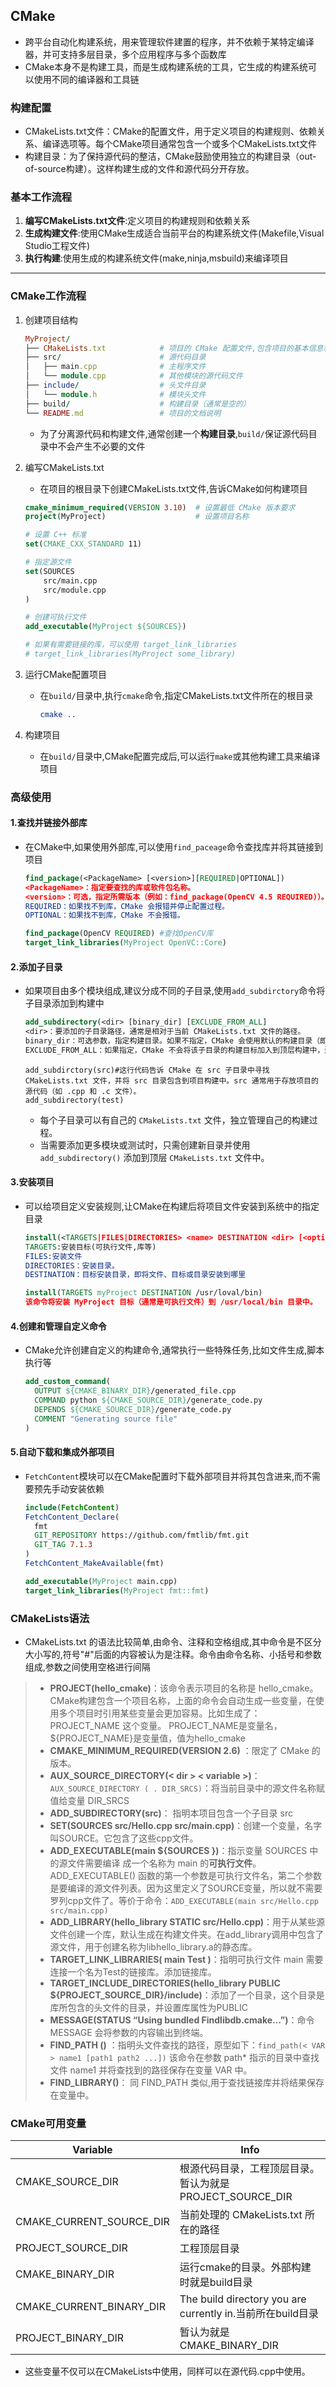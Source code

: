 ## CMake

+ 跨平台自动化构建系统，用来管理软件建置的程序，并不依赖于某特定编译器，并可支持多层目录，多个应用程序与多个函数库 
+ CMake本身不是构建工具，而是生成构建系统的工具，它生成的构建系统可以使用不同的编译器和工具链

### 构建配置

+ CMakeLists.txt文件：CMake的配置文件，用于定义项目的构建规则、依赖关系、编译选项等。每个CMake项目通常包含一个或多个CMakeLists.txt文件
+ 构建目录：为了保持源代码的整洁，CMake鼓励使用独立的构建目录（out-of-source构建）。这样构建生成的文件和源代码分开存放。

### 基本工作流程

1. **编写CMakeLists.txt文件**:定义项目的构建规则和依赖关系
2. **生成构建文件**:使用CMake生成适合当前平台的构建系统文件(Makefile,Visual Studio工程文件)
3. **执行构建**:使用生成的构建系统文件(make,ninja,msbuild)来编译项目

----

### CMake工作流程

1. 创建项目结构

   ```ruby
   MyProject/
   ├── CMakeLists.txt            # 项目的 CMake 配置文件,包含项目的基本信息和CMake配置
   ├── src/                      # 源代码目录
   │   ├── main.cpp              # 主程序文件
   │   └── module.cpp            # 其他模块的源代码文件
   ├── include/                  # 头文件目录
   │   └── module.h              # 模块头文件
   ├── build/                    # 构建目录（通常是空的）
   └── README.md                 # 项目的文档说明
   ```

   + 为了分离源代码和构建文件,通常创建一个**构建目录**,`build/`保证源代码目录中不会产生不必要的文件

2. 编写CMakeLists.txt

   + 在项目的根目录下创建CMakeLists.txt文件,告诉CMake如何构建项目

   ```cmake
   cmake_minimum_required(VERSION 3.10)  # 设置最低 CMake 版本要求
   project(MyProject)                    # 设置项目名称
   
   # 设置 C++ 标准
   set(CMAKE_CXX_STANDARD 11)
   
   # 指定源文件
   set(SOURCES
       src/main.cpp
       src/module.cpp
   )
   
   # 创建可执行文件
   add_executable(MyProject ${SOURCES})
   
   # 如果有需要链接的库，可以使用 target_link_libraries
   # target_link_libraries(MyProject some_library)
   ```

3. 运行CMake配置项目

   + 在`build/`目录中,执行`cmake`命令,指定CMakeLists.txt文件所在的根目录

     ```cmake
     cmake ..
     ```

4. 构建项目

   + 在`build/`目录中,CMake配置完成后,可以运行`make`或其他构建工具来编译项目

### 高级使用

#### 1.查找并链接外部库

+ 在CMake中,如果使用外部库,可以使用`find_paceage`命令查找库并将其链接到项目

  ````cmake
  find_package(<PackageName> [<version>][REQUIRED|OPTIONAL])
  <PackageName>：指定要查找的库或软件包名称。
  <version>：可选，指定所需版本（例如：find_package(OpenCV 4.5 REQUIRED)）。
  REQUIRED：如果找不到库，CMake 会报错并停止配置过程。
  OPTIONAL：如果找不到库，CMake 不会报错。
  ````

  

  ```cmake
  find_package(OpenCV REQUIRED) #查找OpenCV库
  target_link_libraries(MyProject OpenVC::Core)
  ```

#### 2.添加子目录

+ 如果项目由多个模块组成,建议分成不同的子目录,使用`add_subdirctory`命令将子目录添加到构建中

  ```cmake
  add_subdirectory(<dir> [binary_dir] [EXCLUDE_FROM_ALL]
  <dir>：要添加的子目录路径，通常是相对于当前 CMakeLists.txt 文件的路径。
  binary_dir：可选参数，指定构建目录。如果不指定，CMake 会使用默认的构建目录（即与源目录相同）。
  EXCLUDE_FROM_ALL：如果指定，CMake 不会将该子目录的构建目标加入到顶层构建中，适用于只想局部构建某个模块的情况。
  ```

  

  ```camke
  add_subdirctory(src)#这行代码告诉 CMake 在 src 子目录中寻找 CMakeLists.txt 文件，并将 src 目录包含到项目构建中。src 通常用于存放项目的源代码（如 .cpp 和 .c 文件）。
  add_subdirectory(test)
  ```

  + 每个子目录可以有自己的 `CMakeLists.txt` 文件，独立管理自己的构建过程。
  + 当需要添加更多模块或测试时，只需创建新目录并使用 `add_subdirectory()` 添加到顶层 `CMakeLists.txt` 文件中。

#### 3.安装项目

+ 可以给项目定义安装规则,让CMake在构建后将项目文件安装到系统中的指定目录

  ```cmake
  install(<TARGETS|FILES|DIRECTORIES> <name> DESTINATION <dir> [<options])
  TARGETS:安装目标(可执行文件,库等)
  FILES:安装文件
  DIRECTORIES：安装目录。
  DESTINATION：目标安装目录，即将文件、目标或目录安装到哪里
  ```

  

  ```cmake
  install(TARGETS myProject DESTINATION /usr/loval/bin)
  该命令将安装 MyProject 目标（通常是可执行文件）到 /usr/local/bin 目录中。
  ```

  

#### 4.创建和管理自定义命令

+ CMake允许创建自定义的构建命令,通常执行一些特殊任务,比如文件生成,脚本执行等

  ```cmake
  add_custom_command(
    OUTPUT ${CMAKE_BINARY_DIR}/generated_file.cpp
    COMMAND python ${CMAKE_SOURCE_DIR}/generate_code.py
    DEPENDS ${CMAKE_SOURCE_DIR}/generate_code.py
    COMMENT "Generating source file"
  )
  ```

#### 5.自动下载和集成外部项目

+ `FetchContent`模块可以在CMake配置时下载外部项目并将其包含进来,而不需要预先手动安装依赖

  ```cmake
  include(FetchContent)
  FetchContent_Declare(
    fmt
    GIT_REPOSITORY https://github.com/fmtlib/fmt.git
    GIT_TAG 7.1.3
  )
  FetchContent_MakeAvailable(fmt)
  
  add_executable(MyProject main.cpp)
  target_link_libraries(MyProject fmt::fmt)
  ```

  

### CMakeLists语法

+ CMakeLists.txt 的语法比较简单,由命令、注释和空格组成,其中命令是不区分大小写的,符号"#"后面的内容被认为是注释。命令由命令名称、小括号和参数组成,参数之间使用空格进行间隔

> - **PROJECT(hello_cmake)**：该命令表示项目的名称是 hello_cmake。
>   CMake构建包含一个项目名称，上面的命令会自动生成一些变量，在使用多个项目时引用某些变量会更加容易。比如生成了： PROJECT_NAME 这个变量。
>   PROJECT_NAME是变量名，${PROJECT_NAME}是变量值，值为hello_cmake
> - **CMAKE_MINIMUM_REQUIRED(VERSION 2.6)** ：限定了 CMake 的版本。
> - **AUX_SOURCE_DIRECTORY(< dir > < variable >)**： `AUX_SOURCE_DIRECTORY ( . DIR_SRCS)`：将当前目录中的源文件名称赋值给变量 DIR_SRCS
> - **ADD_SUBDIRECTORY(src)**： 指明本项目包含一个子目录 src
> - **SET(SOURCES src/Hello.cpp src/main.cpp)**：创建一个变量，名字叫SOURCE。它包含了这些cpp文件。
> - **ADD_EXECUTABLE(main ${SOURCES })**：指示变量 SOURCES 中的源文件需要编译 成一个名称为 main 的**可执行文件**。 ADD_EXECUTABLE() 函数的第一个参数是可执行文件名，第二个参数是要编译的源文件列表。因为这里定义了SOURCE变量，所以就不需要罗列cpp文件了。等价于命令：`ADD_EXECUTABLE(main src/Hello.cpp src/main.cpp)`
> - **ADD_LIBRARY(hello_library STATIC src/Hello.cpp)**：用于从某些源文件创建一个库，默认生成在构建文件夹。在add_library调用中包含了源文件，用于创建名称为libhello_library.a的静态库。
> - **TARGET_LINK_LIBRARIES( main Test )**：指明可执行文件 main 需要连接一个名为Test的链接库。添加链接库。
> - **TARGET_INCLUDE_DIRECTORIES(hello_library PUBLIC ${PROJECT_SOURCE_DIR}/include)**：添加了一个目录，这个目录是库所包含的头文件的目录，并设置库属性为PUBLIC
> - **MESSAGE(STATUS “Using bundled Findlibdb.cmake…”)**：命令 MESSAGE 会将参数的内容输出到终端。
> - **FIND_PATH ()** ：指明头文件查找的路径，原型如下：`find_path(< VAR > name1 [path1 path2 ...])` 该命令在参数 path* 指示的目录中查找文件 name1 并将查找到的路径保存在变量 VAR 中。
> - **FIND_LIBRARY()**： 同 FIND_PATH 类似,用于查找链接库并将结果保存在变量中。



### CMake可用变量

| Variable                 | Info                                                       |
| ------------------------ | ---------------------------------------------------------- |
| CMAKE_SOURCE_DIR         | 根源代码目录，工程顶层目录。暂认为就是PROJECT_SOURCE_DIR   |
| CMAKE_CURRENT_SOURCE_DIR | 当前处理的 CMakeLists.txt 所在的路径                       |
| PROJECT_SOURCE_DIR       | 工程顶层目录                                               |
| CMAKE_BINARY_DIR         | 运行cmake的目录。外部构建时就是build目录                   |
| CMAKE_CURRENT_BINARY_DIR | The build directory you are currently in.当前所在build目录 |
| PROJECT_BINARY_DIR       | 暂认为就是CMAKE_BINARY_DIR                                 |

+ 这些变量不仅可以在CMakeLists中使用，同样可以在源代码.cpp中使用。
